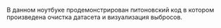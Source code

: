 В данном ноутбуке продемонстрирован питоновский код в котором произведена очистка датасета и визуализация выбросов.
